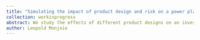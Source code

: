 ```yaml
---
title: "Simulating the impact of product design and risk on a power plant value with a capacity market"
collection: workinprogress
abstract: We study the effects of different product designs on an investment value in the context of capacity markets. We simulate the future profits of a hypothetical nuclear using a single project  valuation model. It allows representing the imperfection of the energy market and the bids associated with the participation in a capacity market. We find that the procurement characteristics, namely the period when investors receive the remuneration, and the length of the obligation period, significantly modify the investment value if we assume they receive what they offer. The introduction of risk aversion doesn’t fundamentally change the results of the risk-neutral case even though it can significantly lower the investment value. Furthermore, we find that the approach used to model risk matters when comparing the effect of different capacity products. Further extensions of the model would highlight other indirect effects of capacity markets while giving interesting empirical results. 
author: Leopold Monjoie
---
```


